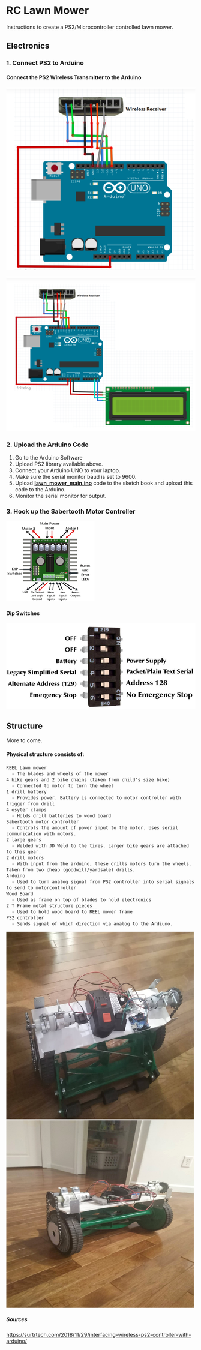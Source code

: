 # RC Lawn Mower 
Instructions to create a PS2/Microcontroller controlled lawn mower.


## Electronics 
### 1.  Connect PS2 to Arduino

#### Connect the PS2 Wireless Transmitter to the Arduino
![PS2 Transmitter Wiring Diagram](https://github.com/Syennagraham/LawnMower/blob/master/diagrams/transmitter_wiring.png)

![Arduino Wiring Diagram](https://github.com/Syennagraham/LawnMower/blob/master/diagrams/arduino_wiring.png)

### 2.  Upload the Arduino Code
1. Go to the Arduino Software
2. Upload PS2 library available above.
3. Connect your Arduino UNO to your laptop.
4. Make sure the serial monitor baud is set to 9600.
5. Upload **[lawn_mower_main.ino](https://github.com/Syennagraham/LawnMower/blob/master/lawn_mower_main.ino "lawn_mower_main.ino")** code to the sketch book and upload this code to the Arduino.
6. Monitor the serial monitor for output. 


### 3. Hook up the Sabertooth Motor Controller

![Sabertooth Motor Controller](https://github.com/Syennagraham/LawnMower/blob/master/diagrams/sabertooth_plain.png)

#### Dip Switches
![Dip Switches](https://github.com/Syennagraham/LawnMower/blob/master/diagrams/dip_switches.jpg)


## Structure

More to come.
#### Physical structure consists of:
    REEL Lawn mower
      - The blades and wheels of the mower
    4 bike gears and 2 bike chains (taken from child's size bike)
      - Connected to motor to turn the wheel
    1 drill battery
      - Provides power. Battery is connected to motor controller with trigger from drill
    4 osyter clamps 
      - Holds drill batteries to wood board
    Sabertooth motor controller
      - Controls the amount of power input to the motor. Uses serial communication with motors. 
    2 large gears
      - Welded with JD Weld to the tires. Larger bike gears are attached to this gear.
    2 drill motors
      - With input from the arduino, these drills motors turn the wheels. Taken from two cheap (goodwill/yardsale) drills. 
    Arduino 
      - Used to turn analog signal from PS2 controller into serial signals to send to motorcontroller
    Wood Board
      - Used as frame on top of blades to hold electronics
    2 T Frame metal structure pieces
      - Used to hold wood board to REEL mower frame
    PS2 controller
      - Sends signal of which direction via analog to the Ardiuno. 

<a href="url"><img src="https://github.com/Syennagraham/LawnMower/blob/master/pic1.jpg"  height="500" width="500" ></a>
<a href="url"><img src="https://github.com/Syennagraham/LawnMower/blob/master/pic2.jpg"  height="500" width="500" ></a>

##### Sources
https://surtrtech.com/2018/11/29/interfacing-wireless-ps2-controller-with-arduino/
